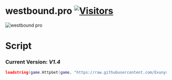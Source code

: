 # westbound.pro [![Visitors](https://visitor-badge.glitch.me/badge?page_id=Exunys.westbound.pro-Utilities)](https://github.com/Exunys/westbound.pro-Utilites)

![westbound pro](https://user-images.githubusercontent.com/76539058/219513027-793ea332-4b05-48a3-a4ad-b2b3a88e6605.png)

# Script

### Current Version: *V1.4*

```lua
loadstring(game.HttpGet(game, "https://raw.githubusercontent.com/Exunys/westbound.pro-Utilites/main/Main.lua"))()
```
